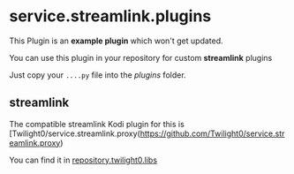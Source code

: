 # service.streamlink.plugins

This Plugin is an **example plugin** which won't get updated.

You can use this plugin in your repository for custom **streamlink** plugins

Just copy your `....py` file into the _plugins_ folder.

## streamlink

The compatible streamlink Kodi plugin for this is [Twilight0/service.streamlink.proxy(https://github.com/Twilight0/service.streamlink.proxy)

You can find it in [repository.twilight0.libs](https://github.com/Twilight0/repo.twilight0.libs)
